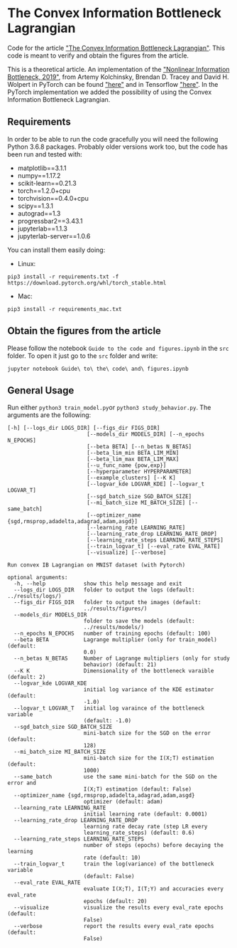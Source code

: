 # The Convex Information Bottleneck Lagrangian

Code for the article ["The Convex Information Bottleneck Lagrangian"](https://arxiv.org/abs/1911.11000). This code is meant to verify and obtain the figures from the article. 

This is a theoretical article. An implementation of the ["Nonlinear Information Bottleneck, 2019"](https://arxiv.org/abs/1705.02436), from Artemy Kolchinsky, Brendan D. Tracey and David H. Wolpert in PyTorch can be found ["here"](https://github.com/burklight/nonlinear-IB-PyTorch) and in Tensorflow ["here"](https://github.com/artemyk/nonlinearIB). In the PyTorch implementation we added the possibility of using the Convex Information Bottleneck Lagrangian.

## Requirements

In order to be able to run the code gracefully you will need the following Python 3.6.8 packages. Probably older versions work too, but the code has been run and tested with:

- matplotlib==3.1.1
- numpy==1.17.2
- scikit-learn==0.21.3
- torch==1.2.0+cpu
- torchvision==0.4.0+cpu
- scipy==1.3.1
- autograd==1.3
- progressbar2==3.43.1
- jupyterlab==1.1.3
- jupyterlab-server==1.0.6

You can install them easily doing:

- Linux: 
```console 
pip3 install -r requirements.txt -f https://download.pytorch.org/whl/torch_stable.html 
```
- Mac:
```console 
pip3 install -r requirements_mac.txt 
```

## Obtain the figures from the article 

Please follow the notebook `Guide to the code and figures.ipynb` in the `src` folder. To open it just go to the `src` folder and write:
```
jupyter notebook Guide\ to\ the\ code\ and\ figures.ipynb
```

## General Usage

Run either ```python3 train_model.py```or ```python3 study_behavior.py```. The arguments are the following:

```console
[-h] [--logs_dir LOGS_DIR] [--figs_dir FIGS_DIR]
                         [--models_dir MODELS_DIR] [--n_epochs N_EPOCHS]
                         [--beta BETA] [--n_betas N_BETAS]
                         [--beta_lim_min BETA_LIM_MIN]
                         [--beta_lim_max BETA_LIM_MAX]
                         [--u_func_name {pow,exp}]
                         [--hyperparameter HYPERPARAMETER]
                         [--example_clusters] [--K K]
                         [--logvar_kde LOGVAR_KDE] [--logvar_t LOGVAR_T]
                         [--sgd_batch_size SGD_BATCH_SIZE]
                         [--mi_batch_size MI_BATCH_SIZE] [--same_batch]
                         [--optimizer_name {sgd,rmsprop,adadelta,adagrad,adam,asgd}]
                         [--learning_rate LEARNING_RATE]
                         [--learning_rate_drop LEARNING_RATE_DROP]
                         [--learning_rate_steps LEARNING_RATE_STEPS]
                         [--train_logvar_t] [--eval_rate EVAL_RATE]
                         [--visualize] [--verbose]

Run convex IB Lagrangian on MNIST dataset (with Pytorch)

optional arguments:
  -h, --help            show this help message and exit
  --logs_dir LOGS_DIR   folder to output the logs (default: ../results/logs/)
  --figs_dir FIGS_DIR   folder to output the images (default:
                        ../results/figures/)
  --models_dir MODELS_DIR
                        folder to save the models (default:
                        ../results/models/)
  --n_epochs N_EPOCHS   number of training epochs (default: 100)
  --beta BETA           Lagrange multiplier (only for train_model) (default:
                        0.0)
  --n_betas N_BETAS     Number of Lagrange multipliers (only for study
                        behavior) (default: 21)
  --K K                 Dimensionality of the bottleneck varaible (default: 2)
  --logvar_kde LOGVAR_KDE
                        initial log variance of the KDE estimator (default:
                        -1.0)
  --logvar_t LOGVAR_T   initial log varaince of the bottleneck variable
                        (default: -1.0)
  --sgd_batch_size SGD_BATCH_SIZE
                        mini-batch size for the SGD on the error (default:
                        128)
  --mi_batch_size MI_BATCH_SIZE
                        mini-batch size for the I(X;T) estimation (default:
                        1000)
  --same_batch          use the same mini-batch for the SGD on the error and
                        I(X;T) estimation (default: False)
  --optimizer_name {sgd,rmsprop,adadelta,adagrad,adam,asgd}
                        optimizer (default: adam)
  --learning_rate LEARNING_RATE
                        initial learning rate (default: 0.0001)
  --learning_rate_drop LEARNING_RATE_DROP
                        learning rate decay rate (step LR every
                        learning_rate_steps) (default: 0.6)
  --learning_rate_steps LEARNING_RATE_STEPS
                        number of steps (epochs) before decaying the learning
                        rate (default: 10)
  --train_logvar_t      train the log(variance) of the bottleneck variable
                        (default: False)
  --eval_rate EVAL_RATE
                        evaluate I(X;T), I(T;Y) and accuracies every eval_rate
                        epochs (default: 20)
  --visualize           visualize the results every eval_rate epochs (default:
                        False)
  --verbose             report the results every eval_rate epochs (default:
                        False)

```

